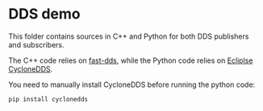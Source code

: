# DDS demo

This folder contains sources in C++ and Python for both DDS publishers and subscribers.

The C++ code relies on [fast-dds](https://fast-dds.docs.eprosima.com/en/latest/), 
while the Python code relies on [Ecliplse CycloneDDS](https://cyclonedds.io/docs/cyclonedds-python/latest/index.html).

You need to manually install CycloneDDS before running the python code:
```bash 
pip install cyclonedds
```
